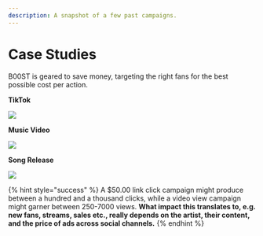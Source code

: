 ```yaml
---
description: A snapshot of a few past campaigns.
---
```


# Case Studies

B00ST is geared to save money, targeting the right fans for the best possible cost per action.&#x20;

**TikTok**

![](../.gitbook/assets/b00st.com\_Tommy\_Genesis\_TikTok.png)

**Music Video**

![](../.gitbook/assets/b00st.com\_kenzie\_youtube.png)

**Song Release**

![](../.gitbook/assets/b00st.com\_chillpill\_DSPs.png)

{% hint style="success" %}
A $50.00 link click campaign might produce between a hundred and a thousand clicks, while a video view campaign might garner between 250-7000 views. **What impact this translates to, e.g. new fans, streams, sales etc., really depends on the artist, their content, and the price of ads across social channels.**
{% endhint %}
